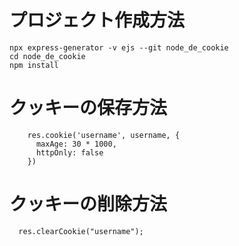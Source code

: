 



# プロジェクト作成方法

```
npx express-generator -v ejs --git node_de_cookie
cd node_de_cookie
npm install
```


# クッキーの保存方法

```
    res.cookie('username', username, {
      maxAge: 30 * 1000,
      httpOnly: false
    })
```

# クッキーの削除方法

```
  res.clearCookie("username");
```


